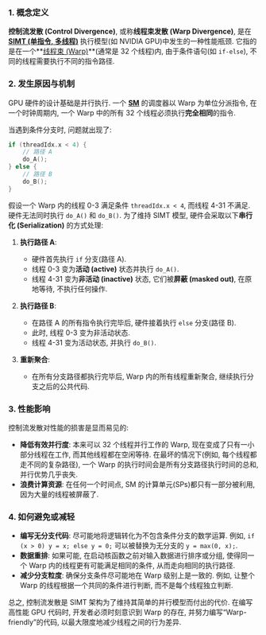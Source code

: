 ### 1. 概念定义

**控制流发散 (Control Divergence)**, 或称**线程束发散 (Warp Divergence)**, 是在 **[SIMT (单指令, 多线程)](./Lecture5-SIMT.md)** 执行模型(如 NVIDIA GPU)中发生的一种性能瓶颈. 它指的是在一个**[线程束 (Warp)](./Lecture5-GPU-Execution-Model.md)**(通常是 32 个线程)内, 由于条件语句(如 `if-else`), 不同的线程需要执行不同的指令路径. 

### 2. 发生原因与机制

GPU 硬件的设计基础是并行执行. 一个 **[SM](./Lecture5-Streaming-Multiprocessor.md)** 的调度器以 Warp 为单位分派指令, 在一个时钟周期内, 一个 Warp 中的所有 32 个线程必须执行**完全相同**的指令. 

当遇到条件分支时, 问题就出现了:
```c
if (threadIdx.x < 4) {
    // 路径 A
    do_A();
} else {
    // 路径 B
    do_B();
}
```

假设一个 Warp 内的线程 0-3 满足条件 `threadIdx.x < 4`, 而线程 4-31 不满足. 硬件无法同时执行 `do_A()` 和 `do_B()`. 为了维持 SIMT 模型, 硬件会采取以下**串行化 (Serialization)** 的方式处理:

1.  **执行路径 A**:
    - 硬件首先执行 `if` 分支(路径 A). 
    - 线程 0-3 变为**活动 (active)** 状态并执行 `do_A()`. 
    - 线程 4-31 变为**非活动 (inactive)** 状态, 它们被**屏蔽 (masked out)**, 在原地等待, 不执行任何操作. 

2.  **执行路径 B**:
    - 在路径 A 的所有指令执行完毕后, 硬件接着执行 `else` 分支(路径 B). 
    - 此时, 线程 0-3 变为非活动状态. 
    - 线程 4-31 变为活动状态, 并执行 `do_B()`. 

3.  **重新聚合**:
    - 在所有分支路径都执行完毕后, Warp 内的所有线程重新聚合, 继续执行分支之后的公共代码. 

### 3. 性能影响

控制流发散对性能的损害是显而易见的:

- **降低有效并行度**: 本来可以 32 个线程并行工作的 Warp, 现在变成了只有一小部分线程在工作, 而其他线程都在空闲等待. 在最坏的情况下(例如, 每个线程都走不同的复杂路径), 一个 Warp 的执行时间会是所有分支路径执行时间的总和, 并行优势几乎丧失. 
- **浪费计算资源**: 在任何一个时间点, SM 的计算单元(SPs)都只有一部分被利用, 因为大量的线程被屏蔽了. 

### 4. 如何避免或减轻

- **编写无分支代码**: 尽可能地将逻辑转化为不包含条件分支的数学运算. 例如, `if (x > 0) y = x; else y = 0;` 可以被替换为无分支的 `y = max(0, x);`. 
- **数据重排**: 如果可能, 在启动核函数之前对输入数据进行排序或分组, 使得同一个 Warp 内的线程更有可能满足相同的条件, 从而走向相同的执行路径. 
- **减少分支粒度**: 确保分支条件尽可能地在 Warp 级别上是一致的. 例如, 让整个 Warp 的线程根据一个共同的条件进行判断, 而不是每个线程独立判断. 

总之, 控制流发散是 SIMT 架构为了维持其简单的并行模型而付出的代价. 在编写高性能 GPU 代码时, 开发者必须时刻意识到 Warp 的存在, 并努力编写“Warp-friendly”的代码, 以最大限度地减少线程之间的行为差异. 